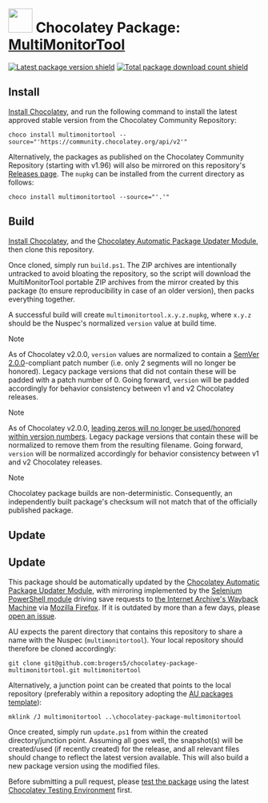 <!--markdownlint-disable-next-line MD033 MD045 -->
# <img src="https://cdn.jsdelivr.net/gh/brogers5/chocolatey-package-multimonitortool@f92d7f6582ba2047f4b089a2ed5da97741c3163e/multimonitortool.png" width="48" height="48"/> Chocolatey Package: [MultiMonitorTool](https://community.chocolatey.org/packages/multimonitortool)

[![Latest package version shield](https://img.shields.io/chocolatey/v/multimonitortool.svg)](https://community.chocolatey.org/packages/multimonitortool)
[![Total package download count shield](https://img.shields.io/chocolatey/dt/multimonitortool.svg)](https://community.chocolatey.org/packages/multimonitortool)

## Install

[Install Chocolatey](https://chocolatey.org/install), and run the following command to install the latest approved stable version from the Chocolatey Community Repository:

```shell
choco install multimonitortool --source="'https://community.chocolatey.org/api/v2'"
```

Alternatively, the packages as published on the Chocolatey Community Repository (starting with v1.96) will also be mirrored on this repository's [Releases page](https://github.com/brogers5/chocolatey-package-multimonitortool/releases). The `nupkg` can be installed from the current directory as follows:

```shell
choco install multimonitortool --source="'.'"
```

## Build

[Install Chocolatey](https://chocolatey.org/install), and the [Chocolatey Automatic Package Updater Module](https://github.com/majkinetor/au), then clone this repository.

Once cloned, simply run `build.ps1`. The ZIP archives are intentionally untracked to avoid bloating the repository, so the script will download the MultiMonitorTool portable ZIP archives from the mirror created by this package (to ensure reproducibility in case of an older version), then packs everything together.

A successful build will create `multimonitortool.x.y.z.nupkg`, where `x.y.z` should be the Nuspec's normalized `version` value at build time.

>[!Note]
>As of Chocolatey v2.0.0, `version` values are normalized to contain a [SemVer 2.0.0](https://semver.org/spec/v2.0.0.html)-compliant patch number (i.e. only 2 segments will no longer be honored). Legacy package versions that did not contain these will be padded with a patch number of 0. Going forward, `version` will be padded accordingly for behavior consistency between v1 and v2 Chocolatey releases.

>[!Note]
>As of Chocolatey v2.0.0, [leading zeros will no longer be used/honored within version numbers](https://github.com/chocolatey/choco/issues/1174). Legacy package versions that contain these will be normalized to remove them from the resulting filename. Going forward, `version` will be normalized accordingly for behavior consistency between v1 and v2 Chocolatey releases.

>[!Note]
>Chocolatey package builds are non-deterministic. Consequently, an independently built package's checksum will not match that of the officially published package.

## Update

## Update

This package should be automatically updated by the [Chocolatey Automatic Package Updater Module](https://github.com/majkinetor/au), with mirroring implemented by the [Selenium PowerShell module](https://github.com/adamdriscoll/selenium-powershell) driving save requests to [the Internet Archive's Wayback Machine](https://web.archive.org/) via [Mozilla Firefox](https://www.mozilla.org/firefox/new/). If it is outdated by more than a few days, please [open an issue](https://github.com/brogers5/chocolatey-package-multimonitortool/issues).

AU expects the parent directory that contains this repository to share a name with the Nuspec (`multimonitortool`). Your local repository should therefore be cloned accordingly:

```shell
git clone git@github.com:brogers5/chocolatey-package-multimonitortool.git multimonitortool
```

Alternatively, a junction point can be created that points to the local repository (preferably within a repository adopting the [AU packages template](https://github.com/majkinetor/au-packages-template)):

```shell
mklink /J multimonitortool ..\chocolatey-package-multimonitortool
```

Once created, simply run `update.ps1` from within the created directory/junction point. Assuming all goes well, the snapshot(s) will be created/used (if recently created) for the release, and all relevant files should change to reflect the latest version available. This will also build a new package version using the modified files.

Before submitting a pull request, please [test the package](https://docs.chocolatey.org/en-us/community-repository/moderation/package-verifier#steps-for-each-package) using the latest [Chocolatey Testing Environment](https://github.com/chocolatey-community/chocolatey-test-environment) first.
